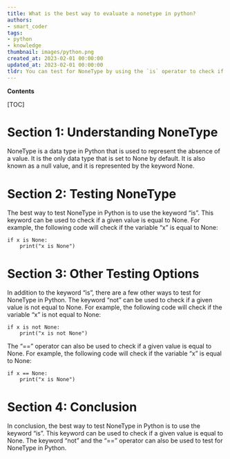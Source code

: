 ```yaml
---
title: What is the best way to evaluate a nonetype in python?
authors:
- smart_coder
tags:
- python
- knowledge
thumbnail: images/python.png
created_at: 2023-02-01 00:00:00
updated_at: 2023-02-01 00:00:00
tldr: You can test for NoneType by using the `is` operator to check if a variable is equal to None.
---
```


**Contents**

[TOC]

# Section 1: Understanding NoneType

NoneType is a data type in Python that is used to represent the absence of a value. It is the only data type that is set to None by default. It is also known as a null value, and it is represented by the keyword None.

# Section 2: Testing NoneType

The best way to test NoneType in Python is to use the keyword “is”. This keyword can be used to check if a given value is equal to None. For example, the following code will check if the variable “x” is equal to None:

```
if x is None:
    print("x is None")
```

# Section 3: Other Testing Options

In addition to the keyword “is”, there are a few other ways to test for NoneType in Python. The keyword “not” can be used to check if a given value is not equal to None. For example, the following code will check if the variable “x” is not equal to None:

```
if x is not None:
    print("x is not None")
```

The “==” operator can also be used to check if a given value is equal to None. For example, the following code will check if the variable “x” is equal to None:

```
if x == None:
    print("x is None")
```

# Section 4: Conclusion

In conclusion, the best way to test NoneType in Python is to use the keyword “is”. This keyword can be used to check if a given value is equal to None. The keyword “not” and the “==” operator can also be used to test for NoneType in Python.
